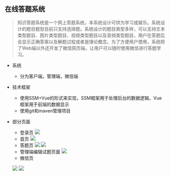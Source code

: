 ##  在线答题系统

> 知识答题系统是一个网上答题系统，本系统设计可供为学习或娱乐。系统设计的题目题型目前只支持选择题。系统设计的题目类型多样，可以支持文本类型题目、图片类型题目、视频类型题目以及音频类型题目，用户在答题后会显示正确答案以及解题过程或者是理论概念。为了方便用户使用，系统除了Web端以外还开发了微信网页端，让用户可以随时使用微信进行答题学习。

- 系统
  - 分为客户端，管理端，微信端
- 技术框架
  - 使用SSM+Vue的形式来实现，SSM框架用于处理后台的数据逻辑，Vue框架用于前端的数据显示
  - 使用git和maven管理项目
- 部分页面
  - 登录页
![](https://malizhi-blog-1252037601.cos.ap-guangzhou.myqcloud.com/AnswerWeb-README/%E7%99%BB%E5%BD%95%E9%A1%B5.png)
  - 首页
![](https://malizhi-blog-1252037601.cos.ap-guangzhou.myqcloud.com/AnswerWeb-README/%E9%A6%96%E9%A1%B5.png)
  - 答题页
![](https://malizhi-blog-1252037601.cos.ap-guangzhou.myqcloud.com/AnswerWeb-README/%E7%AD%94%E9%A2%98%E9%A1%B5%E9%9D%A2%E4%B8%80.png)
![](https://malizhi-blog-1252037601.cos.ap-guangzhou.myqcloud.com/AnswerWeb-README/%E7%AD%94%E9%A2%98%E9%A1%B5%E9%9D%A2%E4%BA%8C.png)
  - 管理端编辑试题页面
![](https://malizhi-blog-1252037601.cos.ap-guangzhou.myqcloud.com/AnswerWeb-README/%E7%AE%A1%E7%90%86%E7%AB%AF%E7%BC%96%E8%BE%91%E8%AF%95%E9%A2%98%E9%A1%B5%E9%9D%A2.png)
  - 微信页
  
  ![](https://malizhi-blog-1252037601.cos.ap-guangzhou.myqcloud.com/AnswerWeb-README/%E5%BE%AE%E4%BF%A1%E7%AB%AF%E7%AD%94%E9%A2%98%E9%A1%B5%E9%9D%A2%E4%B8%80.png)
  ![](https://malizhi-blog-1252037601.cos.ap-guangzhou.myqcloud.com/AnswerWeb-README/%E5%BE%AE%E4%BF%A1%E7%AB%AF%E7%AD%94%E9%A2%98%E9%A1%B5%E9%9D%A2%E4%BA%8C.png)